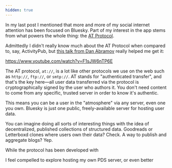```yaml
---
hidden: true
---
```


In my last post I mentioned that more and more of my social internet attention has been focused on Bluesky. Part of my interest in the app stems from what powers the whole thing: the [AT Protocol](https://atproto.com).

Admittedly I didn't really know much about the AT Protocol when compared to, say, ActivityPub, but [this talk from Dan Abramov](https://www.youtube.com/watch?v=F1sJW6nTP6E) really helped me get it:

https://www.youtube.com/watch?v=F1sJW6nTP6E

The AT protocol, `at://`, is a lot like other protocols we use on the web such as `http://`, `ftp://`, or `smtp://`. AT stands for "authenticated transfer", and that's the key here—all user data transferred via the protocol is cryptographically signed by the user who authors it. You don't need content to come from any specific, trusted server in order to know it's authentic. 

This means you can be a user in the "atmosphere" via any server, even one you own. Bluesky is just one public, freely-available server for hosting user data. 

You can imagine doing all sorts of interesting things with the idea of decentralized, published collections of structured data. Goodreads or Letterboxd clones where users own their data? Check. A way to publish and aggregate blogs? Yep. 


While the protocol has been developed with 

I feel compelled to explore hosting my own PDS server, or even better 